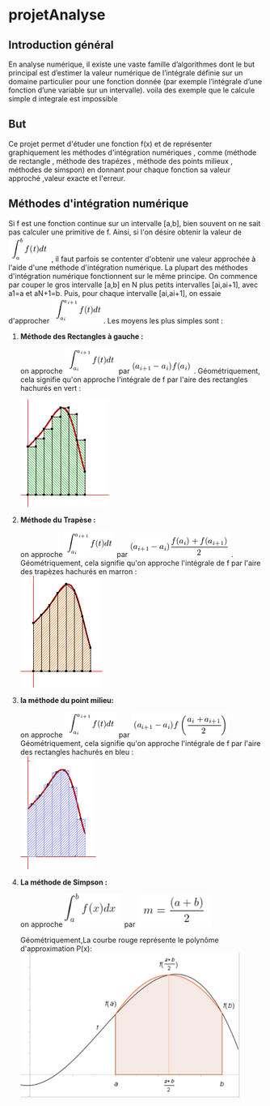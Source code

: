 # projetAnalyse


<p> <strong><h2>Introduction général </h2></strong> </p>
En analyse numérique, il existe une vaste famille d’algorithmes dont le but principal est d’estimer la valeur numérique de l’intégrale définie sur un domaine particulier pour une fonction donnée (par exemple l’intégrale d’une fonction d’une variable sur un intervalle). voila des exemple que le calcule simple d integrale est impossible

<p> <strong> <h2>But </h2></strong> </p>
Ce projet permet d'étuder une fonction f(x) et de représenter graphiquement les méthodes d'intégration numériques , comme (méthode de rectangle , méthode des trapézes , méthode des points milieux , méthodes de simspon) en donnant pour chaque fonction sa valeur approché ,valeur exacte et l'erreur.

<strong> <p><h2>Méthodes d'intégration numérique</h2></strong> </p>

Si f est une fonction continue sur un intervalle [a,b], bien souvent on ne sait pas calculer une primitive de f. Ainsi, si l'on désire obtenir la valeur de <img src= "https://github.com/mayssamerchaoui/projetAnalyse/blob/main/4.png" /> , il faut parfois se contenter d'obtenir une valeur approchée à l'aide d'une méthode d'intégration numérique.
  La plupart des méthodes d'intégration numérique fonctionnent sur le même principe. On commence par couper le gros intervalle [a,b] en N plus petits intervalles [ai,ai+1], avec a1=a et aN+1=b. Puis, pour chaque intervalle [ai,ai+1], on essaie d'approcher <img src= "https://github.com/mayssamerchaoui/projetAnalyse/blob/main/5.png" />. Les moyens les plus simples sont :
<ol>
<li><p> <strong>Méthode des Rectangles à gauche :</strong> </p></li>

<p>on approche  <img src= "https://github.com/mayssamerchaoui/projetAnalyse/blob/main/1.png" />
 par  <img src= "https://github.com/mayssamerchaoui/projetAnalyse/blob/main/2.png" /> . 
 Géométriquement, cela signifie qu'on approche l'intégrale de f par l'aire des rectangles hachurés en vert :<br />
  
  
 <img src= "https://github.com/mayssamerchaoui/projetAnalyse/blob/main/3.png" /></p> </p>



<li><p> <strong>Méthode du Trapèse :</strong> </p></li>

<p>on approche<img src= "https://github.com/mayssamerchaoui/projetAnalyse/blob/main/6.png" />
par 
<img src= "https://github.com/mayssamerchaoui/projetAnalyse/blob/main/7.png" /> .
Géométriquement, cela signifie qu'on approche l'intégrale de f par l'aire des trapèzes hachurés en marron :<br />
<img src= "https://github.com/mayssamerchaoui/projetAnalyse/blob/main/8.png" /></p> </p>

<li><p> <strong>la méthode du point milieu: <p> </strong></li>
<p>  on approche <img src= "https://github.com/mayssamerchaoui/projetAnalyse/blob/main/9.png" />
par <img src= "https://github.com/mayssamerchaoui/projetAnalyse/blob/main/10.png" />
Géométriquement, cela signifie qu'on approche l'intégrale de f par l'aire des rectangles hachurés en bleu :<br />
  <img src= "https://github.com/mayssamerchaoui/projetAnalyse/blob/main/11.png" /></p> </p>
  
  <li><p> <strong>La méthode de Simpson :</p> </strong> </li>
<p> on approche <img src= "https://github.com/mayssamerchaoui/projetAnalyse/blob/main/15.PNG" />
par  <img src= "https://github.com/mayssamerchaoui/projetAnalyse/blob/main/16.PNG" /></p> </p>
Géométriquement,La courbe rouge représente le polynôme d'approximation P(x):<br />
<img src= "https://github.com/mayssamerchaoui/projetAnalyse/blob/main/14.PNG" /> 

</ol>

